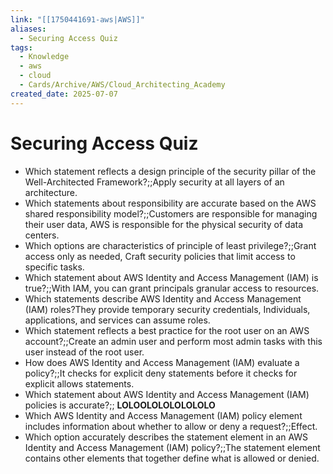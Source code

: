 ```yaml
---
link: "[[1750441691-aws|AWS]]"
aliases:
  - Securing Access Quiz
tags:
  - Knowledge
  - aws
  - cloud
  - Cards/Archive/AWS/Cloud_Architecting_Academy
created_date: 2025-07-07
---
```

# Securing Access Quiz
- Which statement reflects a design principle of the security pillar of the Well-Architected Framework?;;Apply security at all layers of an architecture.
- Which statements about responsibility are accurate based on the AWS shared responsibility model?;;Customers are responsible for managing their user data, AWS is responsible for the physical security of data centers.
- Which options are characteristics of principle of least privilege?;;Grant access only as needed, Craft security policies that limit access to specific tasks.
- Which statement about AWS Identity and Access Management (IAM) is true?;;With IAM, you can grant principals granular access to resources.
- Which statements describe AWS Identity and Access Management (IAM) roles?They provide temporary security credentials, Individuals, applications, and services can assume roles.
- Which statement reflects a best practice for the root user on an AWS account?;;Create an admin user and perform most admin tasks with this user instead of the root user.
- How does AWS Identity and Access Management (IAM) evaluate a policy?;;It checks for explicit deny statements before it checks for explicit allows statements.
- Which statement about AWS Identity and Access Management (IAM) policies is accurate?;; **LOLOOLOLOLOLOLOLO** 
- Which AWS Identity and Access Management (IAM) policy element includes information about whether to allow or deny a request?;;Effect.
- Which option accurately describes the statement element in an AWS Identity and Access Management (IAM) policy?;;The statement element contains other elements that together define what is allowed or denied.






